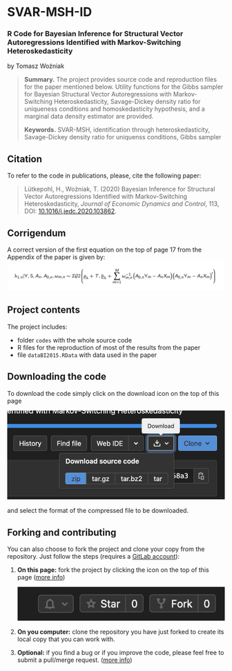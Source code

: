 # SVAR-MSH-ID
### R Code for Bayesian Inference for Structural Vector Autoregressions Identified with Markov-Switching Heteroskedasticity

by Tomasz Woźniak

> **Summary.** The project provides source code and reproduction files for the paper mentioned below. Utility functions for the Gibbs sampler for Bayesian Structural Vector Autoregressions with Markov-Switching Heteroskedasticity, Savage-Dickey density ratio for uniqueness conditions and homoskedasticity hypothesis, and a marginal data density estimator are provided.
>
> **Keywords.** SVAR-MSH, identification through heteroskedasticity, Savage-Dickey density ratio for uniquenss conditions, Gibbs sampler

## Citation

To refer to the code in publications, please, cite the following paper:

> Lütkepohl, H., Woźniak, T. (2020) Bayesian Inference for Structural Vector Autoregressions Identified with Markov-Switching Heteroskedasticity, *Journal of Economic Dynamics and Control*, 113, DOI: [10.1016/j.jedc.2020.103862](https://doi.org/10.1016/j.jedc.2020.103862).

## Corrigendum

A correct version of the first equation on the top of page 17 from the Appendix of the paper is given by:
![](corrigendum.png)

## Project contents

The project includes:

- folder `codes` with the whole source code
- R files for the reproduction of most of the results from the paper
- file `dataBI2015.RData` with data used in the paper

## Downloading the code

To download the code simply click on the download icon on the top of this page

![](gl-download.png)

and select the format of the compressed file to be downloaded.

## Forking and contributing 

You can also choose to fork the project and clone your copy from the repository. Just follow the steps (requires a [GitLab account](https://gitlab.com)):

1. **On this page:** fork the project by clicking the icon on the top of this page ([more info](https://docs.gitlab.com/ee/user/project/repository/forking_workflow.html#creating-a-fork))

   ![](gl-fork.png)

2. **On you computer:** clone the repository you have just forked to create its local copy that you can work with.

3. **Optional:** if you find a bug or if you improve the code, please feel free to submit a pull/merge request. ([more info](https://docs.gitlab.com/ee/topics/gitlab_flow.html#mergepull-requests-with-gitlab-flow))
